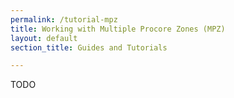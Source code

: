 ```yaml
---
permalink: /tutorial-mpz
title: Working with Multiple Procore Zones (MPZ)
layout: default
section_title: Guides and Tutorials

---
```


TODO